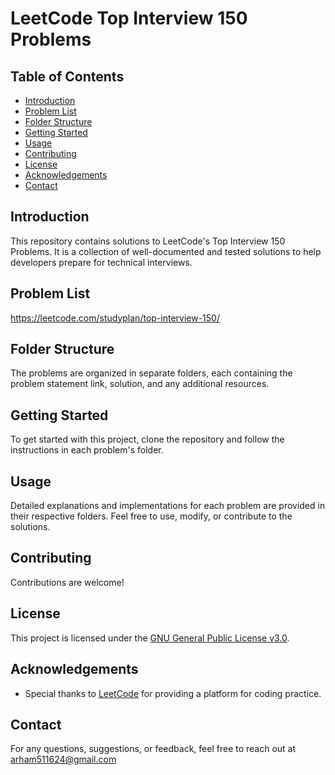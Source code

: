 # LeetCode Top Interview 150 Problems

## Table of Contents
- [Introduction](#introduction)
- [Problem List](#problem-list)
- [Folder Structure](#folder-structure)
- [Getting Started](#getting-started)
- [Usage](#usage)
- [Contributing](#contributing)
- [License](#license)
- [Acknowledgements](#acknowledgements)
- [Contact](#contact)

## Introduction
This repository contains solutions to LeetCode's Top Interview 150 Problems. It is a collection of well-documented and tested solutions to help developers prepare for technical interviews.

## Problem List
https://leetcode.com/studyplan/top-interview-150/

## Folder Structure
The problems are organized in separate folders, each containing the problem statement link, solution, and any additional resources.

## Getting Started
To get started with this project, clone the repository and follow the instructions in each problem's folder.

## Usage
Detailed explanations and implementations for each problem are provided in their respective folders. Feel free to use, modify, or contribute to the solutions.

## Contributing
Contributions are welcome!

## License
This project is licensed under the [GNU General Public License v3.0](LICENSE).

## Acknowledgements
- Special thanks to [LeetCode](https://leetcode.com/) for providing a platform for coding practice.

## Contact
For any questions, suggestions, or feedback, feel free to reach out at arham511624@gmail.com
